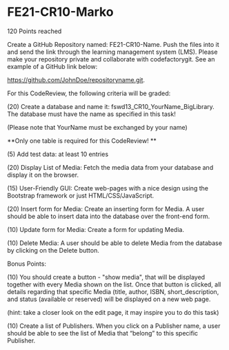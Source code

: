 # FE21-CR10-Marko
120 Points reached

Create a GitHub Repository named: FE21-CR10-Name. Push the files into it and send the link through the learning management system (LMS). Please make your repository private and collaborate with codefactorygit. See an example of a GitHub link below:

https://github.com/JohnDoe/repositoryname.git.

 

For this CodeReview, the following criteria will be graded:

(20) Create a database and name it: fswd13_CR10_YourName_BigLibrary. The database must have the name as specified in this task! 

(Please note that YourName must be exchanged by your name)


**Only one table is required for this CodeReview! **

(5) Add test data: at least 10 entries 

(20) Display List of Media: Fetch the media data from your database and display it on the browser.

(15) User-Friendly GUI: Create web-pages with a nice design using the Bootstrap framework or just HTML/CSS/JavaScript.

(20) Insert form for Media: Create an inserting form for Media. A user should be able to insert data into the database over the front-end form.

(10) Update form for Media: Create a form for updating Media.

(10) Delete Media: A user should be able to delete Media from the database by clicking on the Delete button.

Bonus Points:

(10) You should create a button - "show media", that will be displayed together with every Media shown on the list. Once that button is clicked, all details regarding that specific Media (title, author, ISBN, short_description, and status (available or reserved) will be displayed on a new web page.

(hint: take a closer look on the edit page, it may inspire you to do this task)

(10) Create a list of Publishers. When you click on a Publisher name, a user should be able to see the list of Media that “belong” to this specific Publisher.

